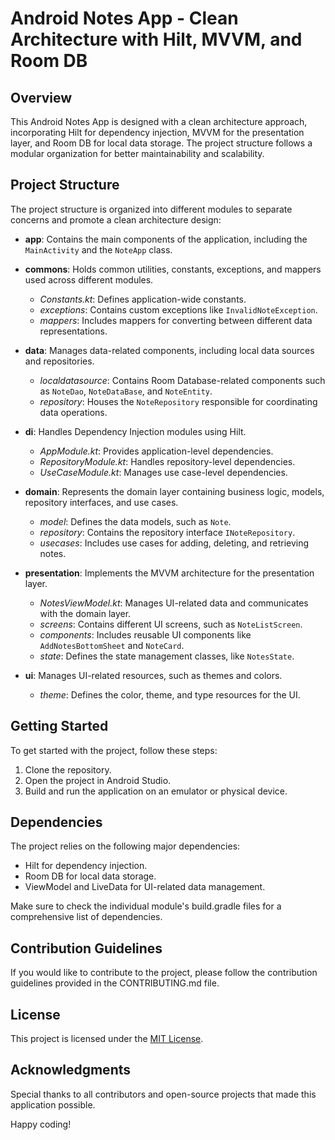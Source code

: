 # Android Notes App - Clean Architecture with Hilt, MVVM, and Room DB

## Overview

This Android Notes App is designed with a clean architecture approach, incorporating Hilt for dependency injection, MVVM for the presentation layer, and Room DB for local data storage. The project structure follows a modular organization for better maintainability and scalability.

## Project Structure

The project structure is organized into different modules to separate concerns and promote a clean architecture design:

- **app**: Contains the main components of the application, including the `MainActivity` and the `NoteApp` class.
  
- **commons**: Holds common utilities, constants, exceptions, and mappers used across different modules.
  - *Constants.kt*: Defines application-wide constants.
  - *exceptions*: Contains custom exceptions like `InvalidNoteException`.
  - *mappers*: Includes mappers for converting between different data representations.

- **data**: Manages data-related components, including local data sources and repositories.
  - *localdatasource*: Contains Room Database-related components such as `NoteDao`, `NoteDataBase`, and `NoteEntity`.
  - *repository*: Houses the `NoteRepository` responsible for coordinating data operations.

- **di**: Handles Dependency Injection modules using Hilt.
  - *AppModule.kt*: Provides application-level dependencies.
  - *RepositoryModule.kt*: Handles repository-level dependencies.
  - *UseCaseModule.kt*: Manages use case-level dependencies.

- **domain**: Represents the domain layer containing business logic, models, repository interfaces, and use cases.
  - *model*: Defines the data models, such as `Note`.
  - *repository*: Contains the repository interface `INoteRepository`.
  - *usecases*: Includes use cases for adding, deleting, and retrieving notes.

- **presentation**: Implements the MVVM architecture for the presentation layer.
  - *NotesViewModel.kt*: Manages UI-related data and communicates with the domain layer.
  - *screens*: Contains different UI screens, such as `NoteListScreen`.
  - *components*: Includes reusable UI components like `AddNotesBottomSheet` and `NoteCard`.
  - *state*: Defines the state management classes, like `NotesState`.

- **ui**: Manages UI-related resources, such as themes and colors.
  - *theme*: Defines the color, theme, and type resources for the UI.

## Getting Started

To get started with the project, follow these steps:

1. Clone the repository.
2. Open the project in Android Studio.
3. Build and run the application on an emulator or physical device.

## Dependencies

The project relies on the following major dependencies:

- Hilt for dependency injection.
- Room DB for local data storage.
- ViewModel and LiveData for UI-related data management.

Make sure to check the individual module's build.gradle files for a comprehensive list of dependencies.

## Contribution Guidelines

If you would like to contribute to the project, please follow the contribution guidelines provided in the CONTRIBUTING.md file.

## License

This project is licensed under the [MIT License](LICENSE.md).

## Acknowledgments

Special thanks to all contributors and open-source projects that made this application possible.

Happy coding!
